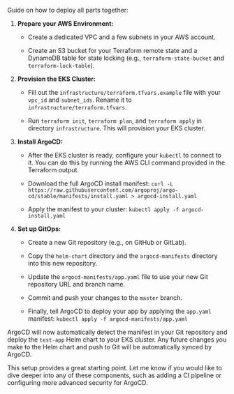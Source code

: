 Guide on how to deploy all parts together:

1.  **Prepare your AWS Environment:**

    -   Create a dedicated VPC and a few subnets in your AWS account.

    -   Create an S3 bucket for your Terraform remote state and a DynamoDB table for state locking (e.g., `terraform-state-bucket` and `terraform-lock-table`).

2.  **Provision the EKS Cluster:**

    -   Fill out the `infrastructure/terraform.tfvars.example` file with your `vpc_id` and `subnet_ids`. Rename it to `infrastructure/terraform.tfvars`.

    -   Run `terraform init`, `terraform plan`, and `terraform apply` in directory `infrastructure`. This will provision your EKS cluster.

3.  **Install ArgoCD:**

    -   After the EKS cluster is ready, configure your `kubectl` to connect to it. You can do this by running the AWS CLI command provided in the Terraform output.

    -   Download the full ArgoCD install manifest: `curl -L https://raw.githubusercontent.com/argoproj/argo-cd/stable/manifests/install.yaml > argocd-install.yaml`

    -   Apply the manifest to your cluster: `kubectl apply -f argocd-install.yaml`

4.  **Set up GitOps:**
 
    -   Create a new Git repository (e.g., on GitHub or GitLab).

    -   Copy the `helm-chart` directory and the `argocd-manifests` directory into this new repository.

    -   Update the `argocd-manifests/app.yaml` file to use your new Git repository URL and branch name.

    -   Commit and push your changes to the `master` branch.

    -   Finally, tell ArgoCD to deploy your app by applying the `app.yaml` manifest: `kubectl apply -f argocd-manifests/app.yaml`

ArgoCD will now automatically detect the manifest in your Git repository and deploy the `test-app` Helm chart to your EKS cluster. Any future changes you make to the Helm chart and push to Git will be automatically synced by ArgoCD.

This setup provides a great starting point. Let me know if you would like to dive deeper into any of these components, such as adding a CI pipeline or configuring more advanced security for ArgoCD.